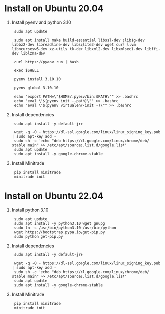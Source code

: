 # Install on Ubuntu 20.04

1. Install pyenv and python 3.10

        sudo apt update

        sudo apt install make build-essential libssl-dev zlib1g-dev libbz2-dev libreadline-dev libsqlite3-dev wget curl llvm libncursesw5-dev xz-utils tk-dev libxml2-dev libxmlsec1-dev libffi-dev liblzma-dev

        curl https://pyenv.run | bash

        exec $SHELL

        pyenv install 3.10.10

        pyenv global 3.10.10

        echo "export PATH=\"$HOME/.pyenv/bin:$PATH\"" >> .bashrc
        echo "eval \"$(pyenv init --path)\"" >> .bashrc
        echo "eval \"$(pyenv virtualenv-init -)\"" >> .bashrc

2. Install dependencies

        sudo apt install -y default-jre
        
        wget -q -O - https://dl-ssl.google.com/linux/linux_signing_key.pub | sudo apt-key add - 
        sudo sh -c 'echo "deb https://dl.google.com/linux/chrome/deb/ stable main" >> /etc/apt/sources.list.d/google.list'
        sudo apt update
        sudo apt install -y google-chrome-stable

3. Install Minitrade

        pip install minitrade
        minitrade init


# Install on Ubuntu 22.04

1. Install python 3.10

        sudo apt update
        sudo apt install -y python3.10 wget gnupg
        sudo ln -s /usr/bin/python3.10 /usr/bin/python
        wget https://bootstrap.pypa.io/get-pip.py
        sudo python get-pip.py

2. Install dependencies

        sudo apt install -y default-jre
        
        wget -q -O - https://dl-ssl.google.com/linux/linux_signing_key.pub | sudo apt-key add - 
        sudo sh -c 'echo "deb https://dl.google.com/linux/chrome/deb/ stable main" >> /etc/apt/sources.list.d/google.list'
        sudo apt update
        sudo apt install -y google-chrome-stable

3. Install Minitrade

        pip install minitrade
        minitrade init